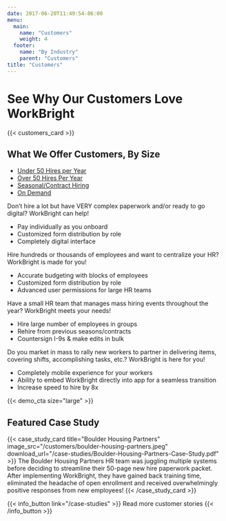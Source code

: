 ```yaml
---
date: 2017-06-20T11:49:54-06:00
menu:
  main:
    name: "Customers"
    weight: 4
  footer:
    name: "By Industry"
    parent: "Customers"
title: "Customers"
---
```


# See Why Our Customers Love WorkBright

{{< customers_card >}}

## What We Offer Customers, By Size

<div class='info-tabs'>
  <div class='row'>
    <div class='col-sm-4'>
      <div class='tab-container' style=''>
        <ul class="nav nav-tabs" role="tablist">
          <li class="nav-item">
            <a class="nav-link active" data-toggle="tab" href="#under_50" role="tab">Under 50 Hires per Year</a>
          </li>
          <li class="nav-item">
            <a class="nav-link" data-toggle="tab" href="#over_50" role="tab">Over 50 Hires Per Year</a>
          </li>
          <li class="nav-item">
            <a class="nav-link" data-toggle="tab" href="#seasonal" role="tab">Seasonal/Contract Hiring</a>
          </li>
          <li class="nav-item">
            <a class="nav-link" data-toggle="tab" href="#on-demand" role="tab">On Demand</a>
          </li>
        </ul>
      </div>
    </div>
    <div class='col-sm-8'>
      <div class="tab-content">
        <div class="tab-pane active" id="under_50" role="tabpanel">
          <p>Don’t hire a lot but have VERY complex paperwork and/or ready to go digital? WorkBright can help! </p>
          <ul>
            <li>Pay individually as you onboard</li>
            <li>Customized form distribution by role</li>
            <li>Completely digital interface</li>
          </ul>
        </div>
        <div class="tab-pane" id="over_50" role="tabpanel">
          <p>Hire hundreds or thousands of employees and want to centralize your HR? WorkBright is made for you!</p>
          <ul>
            <li>Accurate budgeting with blocks of employees</li>
            <li>Customized form distribution by role</li>
            <li>Advanced user permissions for large HR teams</li>
          </ul>
        </div>
        <div class="tab-pane" id="seasonal" role="tabpanel">
          <p>Have a small HR team that manages mass hiring events throughout the year? WorkBright meets your needs!</p>
          <ul>
            <li>Hire large number of employees in groups</li>
            <li>Rehire from previous seasons/contracts</li>
            <li>Countersign I-9s &amp; make edits in bulk</li>
          </ul>
        </div>
        <div class="tab-pane" id="on-demand" role="tabpanel">
          <p>Do you market in mass to rally new workers to partner in delivering items, covering shifts, accomplishing tasks, etc.? WorkBright is here for you!</p>
          <ul>
            <li>Completely mobile experience for your workers</li>
            <li>Ability to embed WorkBright directly into app for a seamless transition</li>
            <li>Increase speed to hire by 8x</li>
          </ul>
        </div>
      </div>
    </div>
  </div>
</div>


{{< demo_cta size="large" >}}

## Featured Case Study

{{< case_study_card title="Boulder Housing Partners" image_src="/customers/boulder-housing-partners.jpeg" download_url="/case-studies/Boulder-Housing-Partners-Case-Study.pdf" >}}
The Boulder Housing Partners HR team was juggling multiple systems before deciding to streamline their 50-page new hire paperwork packet. After implementing WorkBright, they have gained back training time, eliminated the headache of open enrollment and received overwhelmingly positive responses from new employees!
{{< /case_study_card >}}

{{< info_button link="/case-studies" >}}
  Read more customer stories
{{< /info_button >}}

